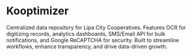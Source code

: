 # Kooptimizer
Centralized data repository for Lipa City Cooperatives. Features OCR for digitizing records, analytics dashboards, SMS/Email API for bulk notifications, and Google ReCAPTCHA for security. Built to streamline workflows, enhance transparency, and drive data-driven growth.
